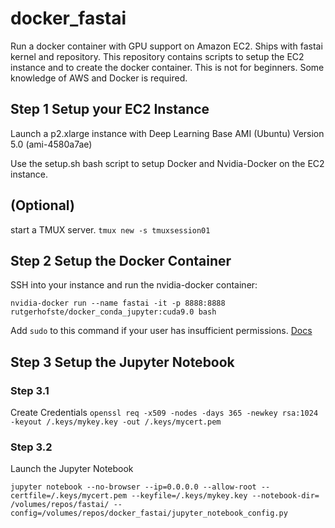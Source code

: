 # docker_fastai

Run a docker container with GPU support on Amazon EC2. Ships with fastai kernel and repository. This repository contains scripts to setup the EC2 instance and to create the docker container. This is not for beginners. Some knowledge of AWS and Docker is required.

## Step 1 Setup your EC2 Instance

Launch a p2.xlarge instance with Deep Learning Base AMI (Ubuntu) Version 5.0 (ami-4580a7ae)

Use the setup.sh bash script to setup Docker and Nvidia-Docker on the EC2 instance. 

## (Optional)

start a TMUX server.  `tmux new -s tmuxsession01`


## Step 2 Setup the Docker Container

SSH into your instance and run the nvidia-docker container:

`nvidia-docker run --name fastai -it -p 8888:8888 rutgerhofste/docker_conda_jupyter:cuda9.0 bash`

Add `sudo` to this command if your user has insufficient permissions. [Docs](https://docs.docker.com/install/linux/linux-postinstall/)


## Step 3 Setup the Jupyter Notebook

### Step 3.1  
Create Credentials
`openssl req -x509 -nodes -days 365 -newkey rsa:1024 -keyout /.keys/mykey.key -out /.keys/mycert.pem`

### Step 3.2 
Launch the Jupyter Notebook

`jupyter notebook --no-browser --ip=0.0.0.0 --allow-root --certfile=/.keys/mycert.pem --keyfile=/.keys/mykey.key --notebook-dir= /volumes/repos/fastai/ --config=/volumes/repos/docker_fastai/jupyter_notebook_config.py`



